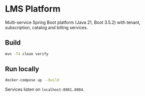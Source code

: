 # LMS Platform

Multi-service Spring Boot platform (Java 21, Boot 3.5.2) with tenant, subscription, catalog and billing services.

## Build
```bash
mvn -T4 clean verify
```

## Run locally
```bash
docker-compose up --build
```
Services listen on `localhost:8081`..`8084`.
